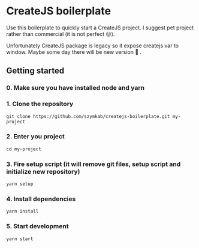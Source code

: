 # CreateJS boilerplate

Use this boilerplate to quickly start a CreateJS project. I suggest pet project rather than commercial (it is not perfect :stuck_out_tongue:).

Unfortunately CreateJS package is legacy so it expose createjs var to window. Maybe some day there will be new version :pray: .

## Getting started

### 0. Make sure you have installed node and yarn

### 1. Clone the repository

`git clone https://github.com/szymkab/createjs-boilerplate.git my-project`

### 2. Enter you project

`cd my-project`

### 3. Fire setup script (it will remove git files, setup script and initialize new repository)

`yarn setup`

### 4. Install dependencies

`yarn install`

### 5. Start development

`yarn start`
